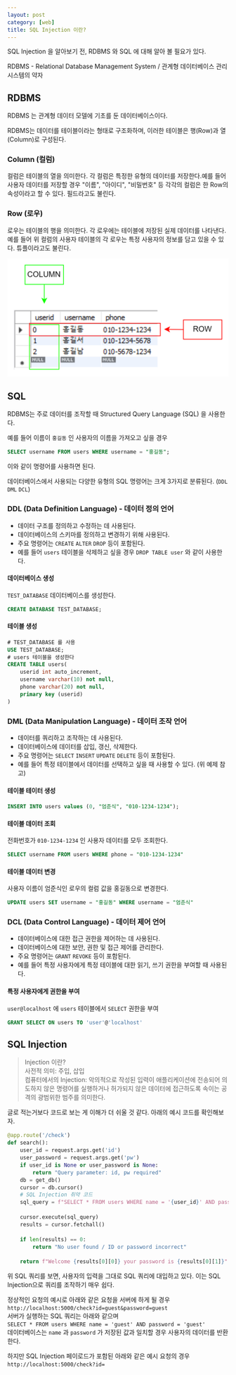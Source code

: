 ```yaml
---
layout: post
category: [web]
title: SQL Injection 이란?
---
```


SQL Injection 을 알아보기 전, RDBMS 와 SQL 에 대해 알아 볼 필요가 있다.

RDBMS - Relational Database Management System / 관계형 데이터베이스 관리 시스템의 약자

## RDBMS
RDBMS 는 관계형 데이터 모델에 기초를 둔 데이터베이스이다.

RDBMS는 데이터를 테이블이라는 형태로 구조화하며, 이러한 테이블은 행(Row)과 열(Column)로 구성된다.

### Column (컬럼)
컬럼은 테이블의 열을 의미한다. 각 컬럼은 특정한 유형의 데이터를 저장한다.예를 들어 사용자 데이터를 저장할 경우 "이름", "아이디", "비밀번호" 등 각각의 컬럼은 한 Row의 속성이라고 할 수 있다. 필드라고도 불린다.

### Row (로우)
로우는 테이블의 행을 의미한다. 각 로우에는 테이블에 저장된 실제 데이터를 나타낸다. 예를 들어 위 컬럼의 사용자 테이블의 각 로우는 특정 사용자의 정보를 담고 있을 수 있다. 튜플이라고도 불린다.

![RDBMS](/assets/img/2024-05-17-what-is-sql-injection/column-row.png)

## SQL
RDBMS는 주로 데이터를 조작할 때 Structured Query Language (SQL) 을 사용한다.

예를 들어 이름이 ``홍길동`` 인 사용자의 이름을 가져오고 싶을 경우

```sql
SELECT username FROM users WHERE username = "홍길동";
```

이와 같이 명령어를 사용하면 된다.

데이터베이스에서 사용되는 다양한 유형의 SQL 명령어는 크게 3가지로 분류된다. (``DDL`` ``DML`` ``DCL``)

### DDL (Data Definition Language) - 데이터 정의 언어
- 데이터 구조를 정의하고 수정하는 데 사용된다.
- 데이터베이스의 스키마를 정의하고 변경하기 위해 사용된다.
- 주요 명령어는 ``CREATE`` ``ALTER`` ``DROP`` 등이 포함된다.
- 예를 들어 ``users`` 테이블을 삭제하고 싶을 경우 ``DROP TABLE user`` 와 같이 사용한다.

#### 데이터베이스 생성
``TEST_DATABASE`` 데이터베이스를 생성한다.

```sql
CREATE DATABASE TEST_DATABASE;
```

#### 테이블 생성
```sql
# TEST_DATABASE 를 사용
USE TEST_DATABASE;
# users 테이블을 생성한다
CREATE TABLE users(
    userid int auto_increment,
    username varchar(10) not null,
    phone varchar(20) not null,
    primary key (userid)
)
```

### DML (Data Manipulation Language) - 데이터 조작 언어
- 데이터를 쿼리하고 조작하는 데 사용된다.
- 데이터베이스에 데이터를 삽입, 갱신, 삭제한다.
- 주요 명령어는 ``SELECT`` ``INSERT`` ``UPDATE`` ``DELETE`` 등이 포함된다.
- 예를 들어 특정 테이블에서 데이터를 선택하고 싶을 때 사용할 수 있다. (위 예제 참고)

#### 테이블 테이터 생성
```sql
INSERT INTO users values (0, "엄준식", "010-1234-1234");
```

#### 테이블 데이터 조회
전화번호가 ``010-1234-1234`` 인 사용자 데이터를 모두 조회한다.
```sql
SELECT username FROM users WHERE phone = "010-1234-1234"
```

#### 테이블 데이터 변경
사용자 이름이 엄준식인 로우의 컬럼 값을 홍길동으로 변경한다.
```sql
UPDATE users SET username = "홍길동" WHERE username = "엄준식"
```

### DCL (Data Control Language) - 데이터 제어 언어
- 데이터베이스에 대한 접근 권한을 제어하는 데 사용된다.
- 데이터베이스에 대한 보안, 권한 및 접근 제어를 관리한다.
- 주요 명령어는 ``GRANT`` ``REVOKE`` 등이 포함된다.
- 예를 들어 특정 사용자에게 특정 테이블에 대한 읽기, 쓰기 권한을 부여할 때 사용된다.

#### 특정 사용자에게 권한을 부여
``user@localhost`` 에 ``users`` 테이블에서 ``SELECT`` 권한을 부여
```sql
GRANT SELECT ON users TO 'user'@'localhost'
```

## SQL Injection

> Injection 이란?   
사전적 의미: 주입, 삽입   
컴퓨터에서의 Injection: 악의적으로 작성된 입력이 애플리케이션에 전송되어 의도하지 않은 명령어를 실행하거나 허가되지 않은 데이터에 접근하도록 속이는 공격의 광범위한 범주를 의미한다.

글로 적는거보다 코드로 보는 게 이해가 더 쉬울 것 같다.
아래의 예시 코드를 확인해보자.

```py
@app.route('/check')
def search():
    user_id = request.args.get('id')
    user_password = request.args.get('pw')
    if user_id is None or user_password is None:
        return "Query parameter: id, pw required"
    db = get_db()
    cursor = db.cursor()
    # SQL Injection 취약 코드
    sql_query = f"SELECT * FROM users WHERE name = '{user_id}' AND password = '{user_password}'"

    cursor.execute(sql_query)
    results = cursor.fetchall()
    
    if len(results) == 0:
        return "No user found / ID or password incorrect"
    
    return f"Welcome {results[0][0]} your password is {results[0][1]}"
```

위 SQL 쿼리를 보면, 사용자의 입력을 그대로 SQL 쿼리에 대입하고 있다.   이는 SQL Injection으로 쿼리를 조작하기 매우 쉽다.

정상적인 요청의 예시로 아래와 같은 요청을 서버에 하게 될 경우   
``http://localhost:5000/check?id=guest&password=guest``  
서버가 실행하는 SQL 쿼리는 아래와 같으며   
``
SELECT * FROM users WHERE name = 'guest' AND password = 'guest'
``   
데이터베이스는 ``name`` 과 ``password`` 가 저장된 값과 일치할 경우 사용자의 데이터를 반환한다.

하지만 SQL Injection 페이로드가 포함된 아래와 같은 예시 요청의 경우
``http://localhost:5000/check?id=``
